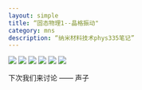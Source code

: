 ```yaml
---
layout: simple
title: “固态物理1--晶格振动"
category: mns
description: “纳米材料技术phys335笔记”
---
```

![][image-1]
![][image-2]
![][image-3]
![][image-4]
![][image-5]
![][image-6]
 
下次我们来讨论 —— 声子

[image-1]:	https://cdn-images-1.medium.com/max/800/1*m6n7DQU8y9LqctyQNlI3Fw.jpeg
[image-2]:	https://cdn-images-1.medium.com/max/800/1*olOTM_EBxd4Nzbb60taolg.jpeg
[image-3]:	https://cdn-images-1.medium.com/max/800/1*rMcFo32ShlCf6ZQZ4lTKgw.jpeg
[image-4]:	https://cdn-images-1.medium.com/max/800/1*rosMnPXPFuKeXCT_Q8Brhw.jpeg
[image-5]:	https://cdn-images-1.medium.com/max/800/1*dcTwYj7rsUI4E-rqhEcdlw.png
[image-6]:	https://cdn-images-1.medium.com/max/800/1*jCB_-2z_XwqdwenoV6QsaQ.jpeg